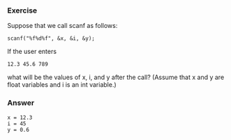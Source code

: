 ### Exercise

Suppose that we call scanf as follows:
```
scanf("%f%d%f", &x, &i, &y);
```

If the user enters
```
12.3 45.6 789
```

what will be the values of x, i, and y after the call? (Assume that x and y are float variables and i is an int variable.)

### Answer

```
x = 12.3
i = 45
y = 0.6
```
